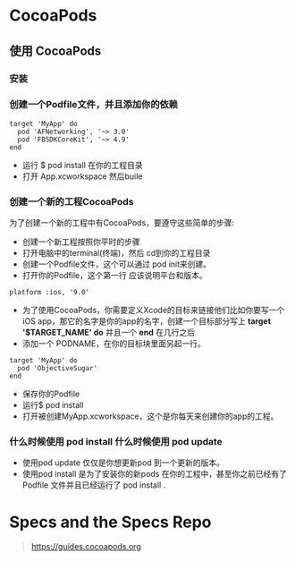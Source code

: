 # CocoaPods

## 使用 CocoaPods

### 安装
### 创建一个Podfile文件，并且添加你的依赖
```
target 'MyApp' do
  pod 'AFNetworking', '~> 3.0'
  pod 'FBSDKCoreKit', '~> 4.9'
end
```
* 运行 $ pod install 在你的工程目录
* 打开 App.xcworkspace 然后buile

### 创建一个新的工程CocoaPods
为了创建一个新的工程中有CocoaPods，要遵守这些简单的步骤:

* 创建一个新工程按照你平时的步骤
* 打开电脑中的terminal(终端)，然后 cd到你的工程目录
* 创建一个Podfile文件，这个可以通过 pod init来创建。
* 打开你的Podfile，这个第一行 应该说明平台和版本。

```
platform :ios, '9.0'
```
* 为了使用CocoaPods，你需要定义Xcode的目标来链接他们比如你要写一个iOS app，那它的名字是你的app的名字，创建一个目标部分写上 **target '$TARGET_NAME' do** 并且一个 **end** 在几行之后
* 添加一个 PODNAME，在你的目标块里面另起一行。 

```
target 'MyApp' do
  pod 'ObjectiveSugar'
end
```
* 保存你的Podfile
* 运行$ pod install
* 打开被创建MyApp.xcworkspace，这个是你每天来创建你的app的工程。

### 什么时候使用 pod install 什么时候使用 pod update
* 使用pod update 仅仅是你想更新pod 到一个更新的版本。
* 使用pod install 是为了安装你的新pods 在你的工程中，甚至你之前已经有了Podfile 文件并且已经运行了 pod install .






# Specs and the Specs Repo












> https://guides.cocoapods.org